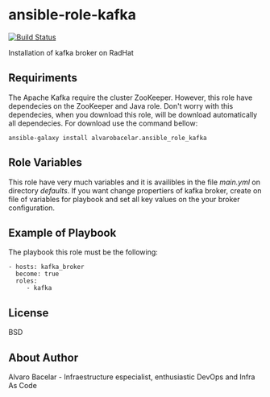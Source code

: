 ansible-role-kafka
=========

[![Build Status](https://travis-ci.org/alvarobacelar/ansible-role-kafka.svg?branch=master)](https://travis-ci.org/alvarobacelar/ansible-role-kafka)

Installation of kafka broker on RadHat

Requiriments
------------

The Apache Kafka require the cluster ZooKeeper. However, this role have dependecies on the ZooKeeper and Java role. Don't worry with this dependecies, when you download this role, will be download automatically all dependecies. For download use the command bellow: 

```shell
ansible-galaxy install alvarobacelar.ansible_role_kafka
```

Role Variables
--------------

This role have very much variables and it is availibles in the file _main.yml_ on directory _defaults_. If you want change propertiers of kafka broker, create on file of variables for playbook and set all key values on the your broker configuration.


Example of Playbook
----------------

The playbook this role must be the following:

    - hosts: kafka_broker
      become: true
      roles:
         - kafka

License
-------

BSD

About Author
------------------
Alvaro Bacelar - Infraestructure especialist, enthusiastic DevOps and Infra As Code
